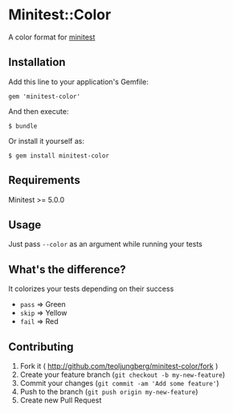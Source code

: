 # Minitest::Color

A color format for [minitest](https://github.com/seattlerb/minitest)

## Installation

Add this line to your application's Gemfile:

    gem 'minitest-color'

And then execute:

    $ bundle

Or install it yourself as:

    $ gem install minitest-color

## Requirements

Minitest >= 5.0.0

## Usage

Just pass `--color` as an argument while running your tests

## What's the difference?
It colorizes your tests depending on their success

- `pass` => Green
- `skip` => Yellow
- `fail` => Red

## Contributing

1. Fork it ( http://github.com/teoljungberg/minitest-color/fork )
2. Create your feature branch (`git checkout -b my-new-feature`)
3. Commit your changes (`git commit -am 'Add some feature'`)
4. Push to the branch (`git push origin my-new-feature`)
5. Create new Pull Request
